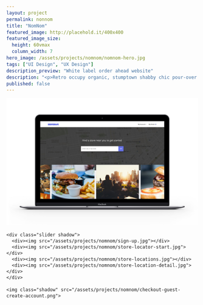 ```yaml
---
layout: project
permalink: nonnom
title: "NomNom"
featured_image: http://placehold.it/400x400
featured_image_size:
  height: 60vmax
  column_width: 7
hero_image: /assets/projects/nomnom/nomnom-hero.jpg
tags: ["UI Design", "UX Design"]
description_preview: "White label order ahead website"
description: "<p>Retro occupy organic, stumptown shabby chic pour-over roof party DIY normcore. Actually artisan organic occupy, Wes Anderson ugh whatever pour-over gastropub selvage. Chillwave craft beer tote bag stumptown quinoa hashtag.</p>"
published: false
---
```


<div class="grid grid--offset">

  <div class="grid__col-12"><img src="/assets/projects/nomnom/nomnom-stores.jpg"></div>

  <div class="grid__col-10">

    <div class="slider shadow">
      <div><img src="/assets/projects/nomnom/sign-up.jpg"></div>
      <div><img src="/assets/projects/nomnom/store-locator-start.jpg"></div>
      <div><img src="/assets/projects/nomnom/store-locations.jpg"></div>
      <div><img src="/assets/projects/nomnom/store-location-detail.jpg"></div>
    </div>

    <img class="shadow" src="/assets/projects/nomnom/checkout-guest-create-account.png">

  </div>
</div>